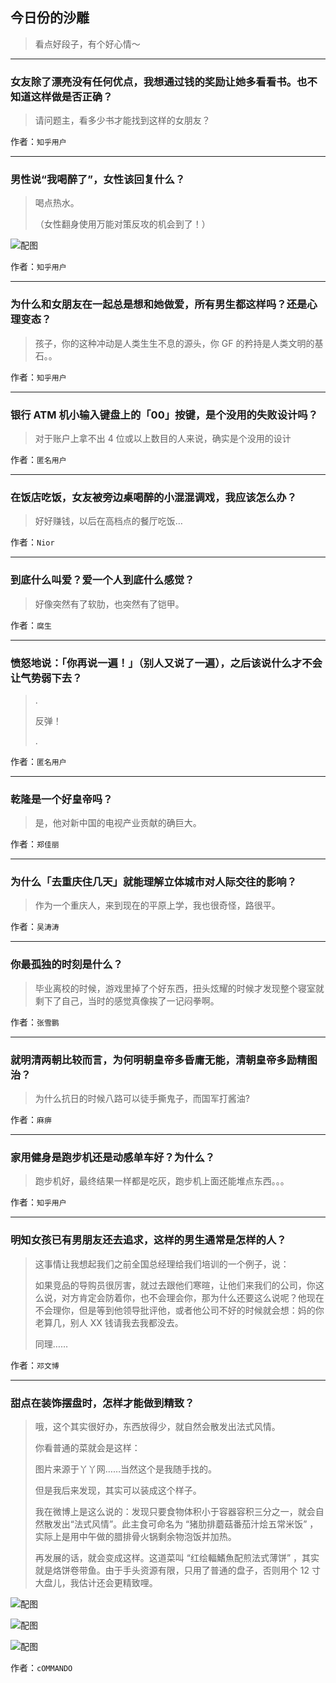 ## 今日份的沙雕

> 看点好段子，有个好心情～


 
---

### 女友除了漂亮没有任何优点，我想通过钱的奖励让她多看看书。也不知道这样做是否正确？

> 请问题主，看多少书才能找到这样的女朋友？


作者：`知乎用户`

---

### 男性说“我喝醉了”，女性该回复什么？

> 喝点热水。
> 
> （女性翻身使用万能对策反攻的机会到了！）



![配图](https://pic2.zhimg.com/b3edebfea9e87b7814a7e4df03e66b19_b.jpg)


作者：`知乎用户`

---

### 为什么和女朋友在一起总是想和她做爱，所有男生都这样吗？还是心理变态？

> 孩子，你的这种冲动是人类生生不息的源头，你 GF 的矜持是人类文明的基石。。


作者：`知乎用户`

---

### 银行 ATM 机小输入键盘上的「00」按键，是个没用的失败设计吗？

> 对于账户上拿不出 4 位或以上数目的人来说，确实是个没用的设计


作者：`匿名用户`

---

### 在饭店吃饭，女友被旁边桌喝醉的小混混调戏，我应该怎么办？

> 好好赚钱，以后在高档点的餐厅吃饭…


作者：`Nior`

---

### 到底什么叫爱？爱一个人到底什么感觉？

> 好像突然有了软肋，也突然有了铠甲。


作者：`腐生`

---

### 愤怒地说：「你再说一遍！」（别人又说了一遍），之后该说什么才不会让气势弱下去？

> .
> 
> 反弹！
> 
> .


作者：`匿名用户`

---

### 乾隆是一个好皇帝吗？

> 是，他对新中国的电视产业贡献的确巨大。


作者：`郑佳丽`

---

### 为什么「去重庆住几天」就能理解立体城市对人际交往的影响？

> 作为一个重庆人，来到现在的平原上学，我也很奇怪，路很平。


作者：`吴涛涛`

---

### 你最孤独的时刻是什么？

> 毕业离校的时候，游戏里掉了个好东西，扭头炫耀的时候才发现整个寝室就剩下了自己，当时的感觉真像挨了一记闷拳啊。


作者：`张雪鹏`

---

### 就明清两朝比较而言，为何明朝皇帝多昏庸无能，清朝皇帝多励精图治？

> 为什么抗日的时候八路可以徒手撕鬼子，而国军打酱油?


作者：`麻痹`

---

### 家用健身是跑步机还是动感单车好？为什么？

> 跑步机好，最终结果一样都是吃灰，跑步机上面还能堆点东西。。。


作者：`知乎用户`

---

### 明知女孩已有男朋友还去追求，这样的男生通常是怎样的人？

> 这事情让我想起我们之前全国总经理给我们培训的一个例子，说：
> 
> 如果竞品的导购员很厉害，就过去跟他们寒暄，让他们来我们的公司，你这么说，对方肯定会防着你，也不会理会你，那为什么还要这么说呢？他现在不会理你，但是等到他领导批评他，或者他公司不好的时候就会想：妈的你老算几，别人 XX 钱请我去我都没去。
> 
> 同理……


作者：`邓文博`

---

### 甜点在装饰摆盘时，怎样才能做到精致？

> 哦，这个其实很好办，东西放得少，就自然会散发出法式风情。
> 
> 你看普通的菜就会是这样：
> 
> 图片来源于丫丫网……当然这个是我随手找的。
> 
> 但是我后来发现，其实可以装成这个样子。
> 
> 我在微博上是这么说的：发现只要食物体积小于容器容积三分之一，就会自然散发出“法式风情”。此主食可命名为 “猪肋排蘑菇番茄汁烩五常米饭” ，实际上是用中午做的腊排骨火锅剩余物泡饭并加热。
> 
> 再发展的话，就会变成这样。这道菜叫 “红绘輻鰭魚配煎法式薄饼” ，其实就是烙饼卷带鱼。由于手头资源有限，只用了普通的盘子，否则用个 12 寸大盘儿，我估计还会更精致哩。



![配图](https://pic3.zhimg.com/253b8d2b55615f4ec6d7c94d81eab8ee_b.jpg)



![配图](https://pic2.zhimg.com/e6f4aa3aefb8d080639912029bc0eb19_b.jpg)



![配图](https://pic2.zhimg.com/5d61c988351e460fe9a7b5b7582c8b79_b.jpg)


作者：`cOMMANDO`